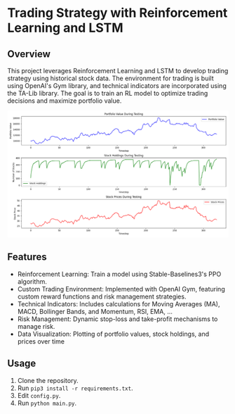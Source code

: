 # Trading Strategy with Reinforcement Learning and LSTM

## Overview
This project leverages Reinforcement Learning and LSTM to develop trading strategy using historical stock data. The environment for trading is built using OpenAI's Gym library, and technical indicators are incorporated using the TA-Lib library. The goal is to train an RL model to optimize trading decisions and maximize portfolio value.

![AI Trader Performance PLots](results/results_plot.png)

## Features
- Reinforcement Learning: Train a model using Stable-Baselines3's PPO algorithm.
- Custom Trading Environment: Implemented with OpenAI Gym, featuring custom reward functions and risk management strategies.
- Technical Indicators: Includes calculations for Moving Averages (MA), MACD, Bollinger Bands, and Momentum, RSI, EMA, ...
- Risk Management: Dynamic stop-loss and take-profit mechanisms to manage risk.
- Data Visualization: Plotting of portfolio values, stock holdings, and prices over time

## Usage
1. Clone the repository.
2. Run `pip3 install -r requirements.txt`.
4. Edit `config.py`.
5. Run `python main.py`.
